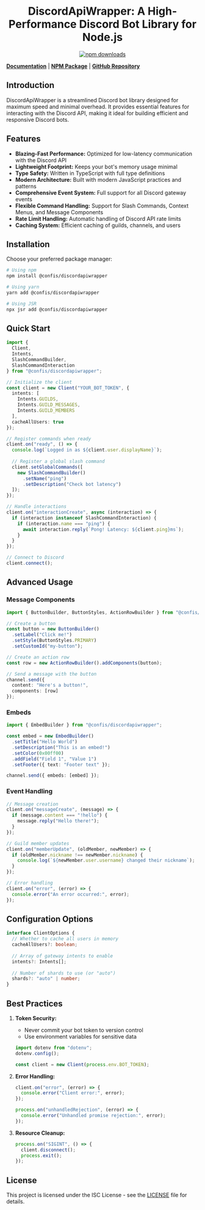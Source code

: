 <div align="center">
<p>
<h1>DiscordApiWrapper: A High-Performance Discord Bot Library for Node.js</h1>

<a href="https://www.npmjs.com/package/@confis/discordapiwrapper"><img src="https://img.shields.io/npm/d18m/@confis/discordapiwrapper.svg?maxAge=3600" alt="npm downloads" /></a>

</p>
</div>

**[Documentation](https://jsr.io/@confis/discordapiwrapper/doc)** | **[NPM Package](https://www.npmjs.com/package/@confis/discordapiwrapper)** | **[GitHub Repository](https://github.com/confh/DiscordApiWrapper)**

## Introduction

DiscordApiWrapper is a streamlined Discord bot library designed for maximum speed and minimal overhead. It provides essential features for interacting with the Discord API, making it ideal for building efficient and responsive Discord bots.

## Features

- **Blazing-Fast Performance:** Optimized for low-latency communication with the Discord API
- **Lightweight Footprint:** Keeps your bot's memory usage minimal
- **Type Safety:** Written in TypeScript with full type definitions
- **Modern Architecture:** Built with modern JavaScript practices and patterns
- **Comprehensive Event System:** Full support for all Discord gateway events
- **Flexible Command Handling:** Support for Slash Commands, Context Menus, and Message Components
- **Rate Limit Handling:** Automatic handling of Discord API rate limits
- **Caching System:** Efficient caching of guilds, channels, and users

## Installation

Choose your preferred package manager:

```bash
# Using npm
npm install @confis/discordapiwrapper

# Using yarn
yarn add @confis/discordapiwrapper

# Using JSR
npx jsr add @confis/discordapiwrapper
```

## Quick Start

```typescript
import {
  Client,
  Intents,
  SlashCommandBuilder,
  SlashCommandInteraction
} from "@confis/discordapiwrapper";

// Initialize the client
const client = new Client("YOUR_BOT_TOKEN", {
  intents: [
    Intents.GUILDS,
    Intents.GUILD_MESSAGES,
    Intents.GUILD_MEMBERS
  ],
  cacheAllUsers: true
});

// Register commands when ready
client.on("ready", () => {
  console.log(`Logged in as ${client.user.displayName}`);
  
  // Register a global slash command
  client.setGlobalCommands([
    new SlashCommandBuilder()
      .setName("ping")
      .setDescription("Check bot latency")
  ]);
});

// Handle interactions
client.on("interactionCreate", async (interaction) => {
  if (interaction instanceof SlashCommandInteraction) {
    if (interaction.name === "ping") {
      await interaction.reply(`Pong! Latency: ${client.ping}ms`);
    }
  }
});

// Connect to Discord
client.connect();
```

## Advanced Usage

### Message Components

```typescript
import { ButtonBuilder, ButtonStyles, ActionRowBuilder } from "@confis/discordapiwrapper";

// Create a button
const button = new ButtonBuilder()
  .setLabel("Click me!")
  .setStyle(ButtonStyles.PRIMARY)
  .setCustomId("my-button");

// Create an action row
const row = new ActionRowBuilder().addComponents(button);

// Send a message with the button
channel.send({
  content: "Here's a button!",
  components: [row]
});
```

### Embeds

```typescript
import { EmbedBuilder } from "@confis/discordapiwrapper";

const embed = new EmbedBuilder()
  .setTitle("Hello World")
  .setDescription("This is an embed!")
  .setColor(0x00ff00)
  .addField("Field 1", "Value 1")
  .setFooter({ text: "Footer text" });

channel.send({ embeds: [embed] });
```

### Event Handling

```typescript
// Message creation
client.on("messageCreate", (message) => {
  if (message.content === "!hello") {
    message.reply("Hello there!");
  }
});

// Guild member updates
client.on("memberUpdate", (oldMember, newMember) => {
  if (oldMember.nickname !== newMember.nickname) {
    console.log(`${newMember.user.username} changed their nickname`);
  }
});

// Error handling
client.on("error", (error) => {
  console.error("An error occurred:", error);
});
```

## Configuration Options

```typescript
interface ClientOptions {
  // Whether to cache all users in memory
  cacheAllUsers?: boolean;
  
  // Array of gateway intents to enable
  intents?: Intents[];
  
  // Number of shards to use (or "auto")
  shards?: "auto" | number;
}
```

## Best Practices

1. **Token Security:**
   - Never commit your bot token to version control
   - Use environment variables for sensitive data
   ```typescript
   import dotenv from "dotenv";
   dotenv.config();
   
   const client = new Client(process.env.BOT_TOKEN);
   ```

2. **Error Handling:**
   ```typescript
   client.on("error", (error) => {
     console.error("Client error:", error);
   });

   process.on("unhandledRejection", (error) => {
     console.error("Unhandled promise rejection:", error);
   });
   ```

3. **Resource Cleanup:**
   ```typescript
   process.on("SIGINT", () => {
     client.disconnect();
     process.exit();
   });
   ```

## License

This project is licensed under the ISC License - see the [LICENSE](LICENSE) file for details.
```